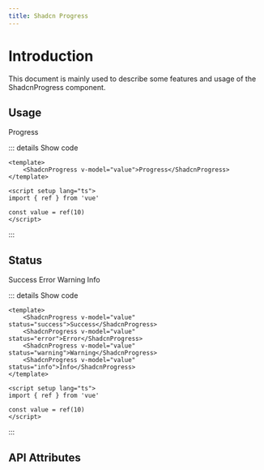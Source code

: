 ```yaml
---
title: Shadcn Progress
---
```


# Introduction

This document is mainly used to describe some features and usage of the ShadcnProgress component.

## Usage

<CodeRunner title="Usage">
    <ShadcnProgress v-model="value">Progress</ShadcnProgress>
</CodeRunner>

::: details Show code

```vue
<template>
    <ShadcnProgress v-model="value">Progress</ShadcnProgress>
</template>

<script setup lang="ts">
import { ref } from 'vue'

const value = ref(10)
</script>
```

:::

## Status

<CodeRunner title="Status">
    <div class="space-y-2">
        <ShadcnProgress v-model="value" status="success">Success</ShadcnProgress>
        <ShadcnProgress v-model="value" status="error">Error</ShadcnProgress>
        <ShadcnProgress v-model="value" status="warning">Warning</ShadcnProgress>
        <ShadcnProgress v-model="value" status="info">Info</ShadcnProgress>
    </div>
</CodeRunner>

::: details Show code

```vue
<template>
    <ShadcnProgress v-model="value" status="success">Success</ShadcnProgress>
    <ShadcnProgress v-model="value" status="error">Error</ShadcnProgress>
    <ShadcnProgress v-model="value" status="warning">Warning</ShadcnProgress>
    <ShadcnProgress v-model="value" status="info">Info</ShadcnProgress>
</template>

<script setup lang="ts">
import { ref } from 'vue'

const value = ref(10)
</script>
```

:::

<script setup lang="ts">
import { ref } from 'vue';

const value = ref(10)
</script>

## API Attributes

<ApiTable title="Progress Props"
    :headers="['Attribute', 'Description', 'Type', 'Default Value', 'Depend', 'List']"
    :columns="[
        ['modelValue', 'Detailed data, support port binding, less than 0 is reset to 0, greater than 100 is reset to 100.', 'number', '0', '-', '—'],
        ['status', 'Progress status.', 'Enum', '-', '-', 'success, error, warning, info'],
    ]">
</ApiTable>
